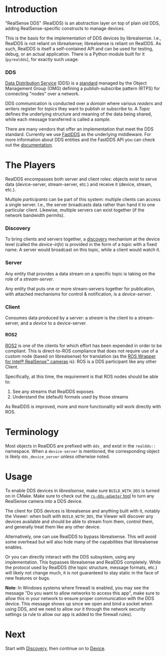 
# Introduction

"RealSense DDS" (RealDDS) is an abstraction layer on top of plain old DDS, adding RealSense-specific constructs to manage devices.

This is the basis for the implementation of DDS devices by librealsense.
I.e., RealDDS is not reliant on librealsense; librealsense is reliant on RealDDS.
As such, RealDDS is itself a self-contained API and can be used for testing, debug, or an actual application. There is a Python module built for it (`pyrealdds`), for exactly such usage.

### DDS

[Data Distribution Service](https://en.wikipedia.org/wiki/Data_Distribution_Service) (DDS) is a [standard](https://www.omg.org/spec/DDS) managed by the Object Management Group (OMG) defining a publish-subscribe pattern (RTPS) for connecting "nodes" over a network.

DDS communication is conducted over a *domain* where various *readers* and *writers* register for *topics* they want to publish or subscribe to.
A *Topic* defines the underlying structure and meaning of the data being shared, while each message transferred is called a *sample*.

There are many vendors that offer an implementation that meet the DDS standard. Currently we use [FastDDS](https://github.com/eProsima/Fast-DDS) as the underlying middleware.
For more information about DDS entities and the FastDDS API you can check out the [documentation](https://fast-dds.docs.eprosima.com/en/latest/).

# The Players

RealDDS encompasses both server and client roles: objects exist to serve data (device-server, stream-server, etc.) and receive it (device, stream, etc.).

Multiple *participants* can be part of this system: multiple clients can access a single server. I.e., the server broadcasts data rather than hand it to one particular client. Likewise, multiple servers can exist together (if the network bandwidth permits).

### Discovery

To bring clients and servers together, a [discovery](doc/discovery.md) mechanism at the device level (called the *device-info*) is provided in the form of a topic with a fixed name. A server would broadcast on this topic, while a client would watch it.

### Server

Any entity that provides a data stream on a specific topic is taking on the role of a *stream-server*.

Any entity that puts one or more stream-servers together for publication, with attached mechanisms for control & notification, is a *device-server*.

### Client

Consumes data produced by a server: a *stream* is the client to a stream-server, and a *device* to a device-server.

#### ROS2

[ROS2](https://docs.ros.org/) is one of the clients for which effort has been expended in order to be compliant. This is direct-to-ROS compliance that does not require use of a custom node (based on librealsense) for translation (as the [ROS Wrapper for Intel® RealSense™ cameras](https://github.com/IntelRealSense/realsense-ros) is): ROS is a DDS participant like any other Client.

Specifically, at this time, the requirement is that ROS nodes should be able to:
1. See any streams that RealDDS exposes
2. Understand the (default) formats used by those streams

As RealDDS is improved, more and more functionality will work directly with ROS.

# Terminology

Most objects in RealDDS are prefixed with `dds_` and exist in the `realdds::` namespace. When a `device-server` is mentioned, the corresponding object is likely `dds_device_server` unless otherwise noted.

# Usage

To enable DDS devices in *librealsense*, make sure `BUILD_WITH_DDS` is turned on in CMake. Make sure to check out the [`rs-dds-adapter` tool](../../tools/dds/dds-adapter) to turn any RealSense camera into a DDS device.

The client for DDS devices is librealsense and anything built with it, notably the Viewer: when built with `BUILD_WITH_DDS`, the Viewer will discover any devices available and should be able to stream from them, control them, and generally treat them like any other device.

Alternatively, one can use RealDDS to bypass librealsense. This will avoid some overhead but will also hide many of the capabilities that librealsense enables.

Or you can directly interact with the DDS subsystem, using any implementation. This bypasses librealsense and RealDDS completely. While the protocol used by RealDDS (the topic structure, message formats, etc.) will likely not change much, it is not guaranteed to stay static in the face of new features or bugs.

**Note**: In Windows systems where firewall is enabled, you may see the message "Do you want to allow networks to access this app", make sure to allow this in your network to ensure proper communication with the DDS device. This message shows up since we open and bind a socket when using DDS, and we need to allow our it through the network security settings (a rule to allow our app is added to the firewall rules).

# Next

Start with [Discovery](doc/discovery.md), then continue on to [Device](doc/device.md).
